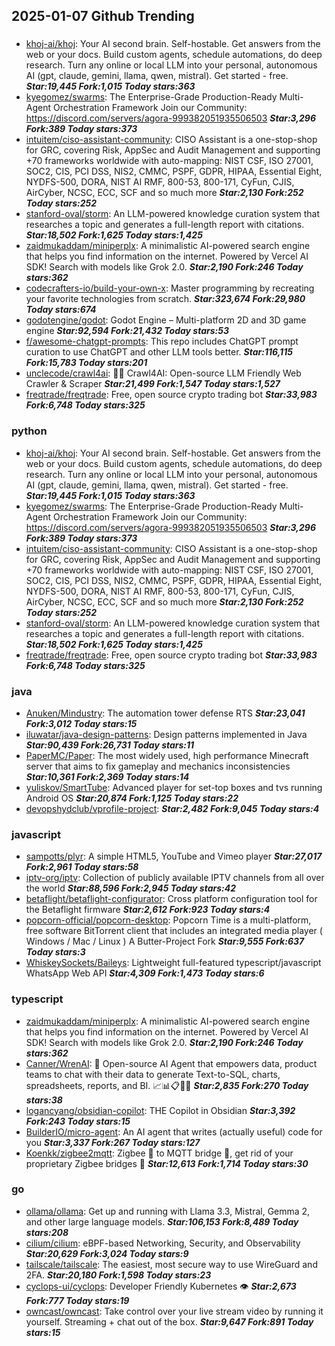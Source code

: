 ## 2025-01-07 Github Trending

### 
* [khoj-ai/khoj](https://github.com/khoj-ai/khoj): Your AI second brain. Self-hostable. Get answers from the web or your docs. Build custom agents, schedule automations, do deep research. Turn any online or local LLM into your personal, autonomous AI (gpt, claude, gemini, llama, qwen, mistral). Get started - free. ***Star:19,445 Fork:1,015 Today stars:363***
* [kyegomez/swarms](https://github.com/kyegomez/swarms): The Enterprise-Grade Production-Ready Multi-Agent Orchestration Framework Join our Community: https://discord.com/servers/agora-999382051935506503 ***Star:3,296 Fork:389 Today stars:373***
* [intuitem/ciso-assistant-community](https://github.com/intuitem/ciso-assistant-community): CISO Assistant is a one-stop-shop for GRC, covering Risk, AppSec and Audit Management and supporting +70 frameworks worldwide with auto-mapping: NIST CSF, ISO 27001, SOC2, CIS, PCI DSS, NIS2, CMMC, PSPF, GDPR, HIPAA, Essential Eight, NYDFS-500, DORA, NIST AI RMF, 800-53, 800-171, CyFun, CJIS, AirCyber, NCSC, ECC, SCF and so much more ***Star:2,130 Fork:252 Today stars:252***
* [stanford-oval/storm](https://github.com/stanford-oval/storm): An LLM-powered knowledge curation system that researches a topic and generates a full-length report with citations. ***Star:18,502 Fork:1,625 Today stars:1,425***
* [zaidmukaddam/miniperplx](https://github.com/zaidmukaddam/miniperplx): A minimalistic AI-powered search engine that helps you find information on the internet. Powered by Vercel AI SDK! Search with models like Grok 2.0. ***Star:2,190 Fork:246 Today stars:362***
* [codecrafters-io/build-your-own-x](https://github.com/codecrafters-io/build-your-own-x): Master programming by recreating your favorite technologies from scratch. ***Star:323,674 Fork:29,980 Today stars:674***
* [godotengine/godot](https://github.com/godotengine/godot): Godot Engine – Multi-platform 2D and 3D game engine ***Star:92,594 Fork:21,432 Today stars:53***
* [f/awesome-chatgpt-prompts](https://github.com/f/awesome-chatgpt-prompts): This repo includes ChatGPT prompt curation to use ChatGPT and other LLM tools better. ***Star:116,115 Fork:15,783 Today stars:201***
* [unclecode/crawl4ai](https://github.com/unclecode/crawl4ai): 🚀🤖 Crawl4AI: Open-source LLM Friendly Web Crawler & Scraper ***Star:21,499 Fork:1,547 Today stars:1,527***
* [freqtrade/freqtrade](https://github.com/freqtrade/freqtrade): Free, open source crypto trading bot ***Star:33,983 Fork:6,748 Today stars:325***

### python
* [khoj-ai/khoj](https://github.com/khoj-ai/khoj): Your AI second brain. Self-hostable. Get answers from the web or your docs. Build custom agents, schedule automations, do deep research. Turn any online or local LLM into your personal, autonomous AI (gpt, claude, gemini, llama, qwen, mistral). Get started - free. ***Star:19,445 Fork:1,015 Today stars:363***
* [kyegomez/swarms](https://github.com/kyegomez/swarms): The Enterprise-Grade Production-Ready Multi-Agent Orchestration Framework Join our Community: https://discord.com/servers/agora-999382051935506503 ***Star:3,296 Fork:389 Today stars:373***
* [intuitem/ciso-assistant-community](https://github.com/intuitem/ciso-assistant-community): CISO Assistant is a one-stop-shop for GRC, covering Risk, AppSec and Audit Management and supporting +70 frameworks worldwide with auto-mapping: NIST CSF, ISO 27001, SOC2, CIS, PCI DSS, NIS2, CMMC, PSPF, GDPR, HIPAA, Essential Eight, NYDFS-500, DORA, NIST AI RMF, 800-53, 800-171, CyFun, CJIS, AirCyber, NCSC, ECC, SCF and so much more ***Star:2,130 Fork:252 Today stars:252***
* [stanford-oval/storm](https://github.com/stanford-oval/storm): An LLM-powered knowledge curation system that researches a topic and generates a full-length report with citations. ***Star:18,502 Fork:1,625 Today stars:1,425***
* [freqtrade/freqtrade](https://github.com/freqtrade/freqtrade): Free, open source crypto trading bot ***Star:33,983 Fork:6,748 Today stars:325***

### java
* [Anuken/Mindustry](https://github.com/Anuken/Mindustry): The automation tower defense RTS ***Star:23,041 Fork:3,012 Today stars:15***
* [iluwatar/java-design-patterns](https://github.com/iluwatar/java-design-patterns): Design patterns implemented in Java ***Star:90,439 Fork:26,731 Today stars:11***
* [PaperMC/Paper](https://github.com/PaperMC/Paper): The most widely used, high performance Minecraft server that aims to fix gameplay and mechanics inconsistencies ***Star:10,361 Fork:2,369 Today stars:14***
* [yuliskov/SmartTube](https://github.com/yuliskov/SmartTube): Advanced player for set-top boxes and tvs running Android OS ***Star:20,874 Fork:1,125 Today stars:22***
* [devopshydclub/vprofile-project](https://github.com/devopshydclub/vprofile-project):  ***Star:2,482 Fork:9,045 Today stars:4***

### javascript
* [sampotts/plyr](https://github.com/sampotts/plyr): A simple HTML5, YouTube and Vimeo player ***Star:27,017 Fork:2,961 Today stars:58***
* [iptv-org/iptv](https://github.com/iptv-org/iptv): Collection of publicly available IPTV channels from all over the world ***Star:88,596 Fork:2,945 Today stars:42***
* [betaflight/betaflight-configurator](https://github.com/betaflight/betaflight-configurator): Cross platform configuration tool for the Betaflight firmware ***Star:2,612 Fork:923 Today stars:4***
* [popcorn-official/popcorn-desktop](https://github.com/popcorn-official/popcorn-desktop): Popcorn Time is a multi-platform, free software BitTorrent client that includes an integrated media player ( Windows / Mac / Linux ) A Butter-Project Fork ***Star:9,555 Fork:637 Today stars:3***
* [WhiskeySockets/Baileys](https://github.com/WhiskeySockets/Baileys): Lightweight full-featured typescript/javascript WhatsApp Web API ***Star:4,309 Fork:1,473 Today stars:6***

### typescript
* [zaidmukaddam/miniperplx](https://github.com/zaidmukaddam/miniperplx): A minimalistic AI-powered search engine that helps you find information on the internet. Powered by Vercel AI SDK! Search with models like Grok 2.0. ***Star:2,190 Fork:246 Today stars:362***
* [Canner/WrenAI](https://github.com/Canner/WrenAI): 🤖 Open-source AI Agent that empowers data, product teams to chat with their data to generate Text-to-SQL, charts, spreadsheets, reports, and BI. 📈📊📋🧑‍💻 ***Star:2,835 Fork:270 Today stars:38***
* [logancyang/obsidian-copilot](https://github.com/logancyang/obsidian-copilot): THE Copilot in Obsidian ***Star:3,392 Fork:243 Today stars:15***
* [BuilderIO/micro-agent](https://github.com/BuilderIO/micro-agent): An AI agent that writes (actually useful) code for you ***Star:3,337 Fork:267 Today stars:127***
* [Koenkk/zigbee2mqtt](https://github.com/Koenkk/zigbee2mqtt): Zigbee 🐝 to MQTT bridge 🌉, get rid of your proprietary Zigbee bridges 🔨 ***Star:12,613 Fork:1,714 Today stars:30***

### go
* [ollama/ollama](https://github.com/ollama/ollama): Get up and running with Llama 3.3, Mistral, Gemma 2, and other large language models. ***Star:106,153 Fork:8,489 Today stars:208***
* [cilium/cilium](https://github.com/cilium/cilium): eBPF-based Networking, Security, and Observability ***Star:20,629 Fork:3,024 Today stars:9***
* [tailscale/tailscale](https://github.com/tailscale/tailscale): The easiest, most secure way to use WireGuard and 2FA. ***Star:20,180 Fork:1,598 Today stars:23***
* [cyclops-ui/cyclops](https://github.com/cyclops-ui/cyclops): Developer Friendly Kubernetes 👁️ ***Star:2,673 Fork:777 Today stars:19***
* [owncast/owncast](https://github.com/owncast/owncast): Take control over your live stream video by running it yourself. Streaming + chat out of the box. ***Star:9,647 Fork:891 Today stars:15***
